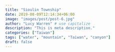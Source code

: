 ```yaml
---
title: "Sioulin Township"
date: 2019-08-09T12:14:34+06:00
image: "images/post/post-6.jpg"
author: "Lucy Warren" # use capitalize
description: "This is meta description."
categories: ["Taiwan"]
tags: ["water", "mountain", "Taiwan", "canyon"]
draft: false
---
```

